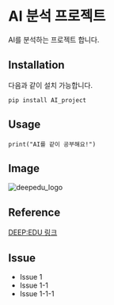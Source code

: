 AI 분석 프로젝트
=================
AI를 분석하는 프로젝트 합니다.

Installation
-----------
다음과 같이 설치 가능합니다.
```
pip install AI_project
```
Usage
------
```
print("AI를 같이 공부해요!")
```
Image
-----
![deepedu_logo](https://user-images.githubusercontent.com/103096786/164391312-cfbc8178-8152-4179-aa89-af9ae6adadf6.png)

Reference
------
[DEEP:EDU 링크](https://www.deepedu.ai/)

Issue
------
- Issue 1
- Issue 1-1
- Issue 1-1-1

